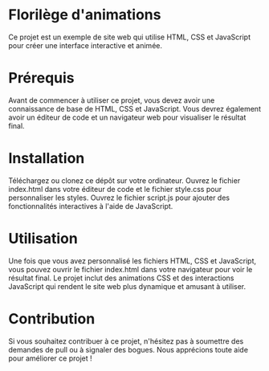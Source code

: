 # Florilège d'animations
Ce projet est un exemple de site web qui utilise HTML, CSS et JavaScript pour créer une interface interactive et animée.

# Prérequis
Avant de commencer à utiliser ce projet, vous devez avoir une connaissance de base de HTML, CSS et JavaScript.
Vous devrez également avoir un éditeur de code et un navigateur web pour visualiser le résultat final.

# Installation
Téléchargez ou clonez ce dépôt sur votre ordinateur.
Ouvrez le fichier index.html dans votre éditeur de code et le fichier style.css pour personnaliser les styles.
Ouvrez le fichier script.js pour ajouter des fonctionnalités interactives à l'aide de JavaScript.
# Utilisation
Une fois que vous avez personnalisé les fichiers HTML, CSS et JavaScript, vous pouvez ouvrir le fichier index.html dans votre navigateur pour voir le résultat final. Le projet inclut des animations CSS et des interactions JavaScript qui rendent le site web plus dynamique et amusant à utiliser.

# Contribution
Si vous souhaitez contribuer à ce projet, n'hésitez pas à soumettre des demandes de pull ou à signaler des bogues. Nous apprécions toute aide pour améliorer ce projet !
